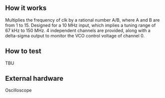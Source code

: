 <!---

This file is used to generate your project datasheet. Please fill in the information below and delete any unused
sections.

You can also include images in this folder and reference them in the markdown. Each image must be less than
512 kb in size, and the combined size of all images must be less than 1 MB.
-->

## How it works

Multiplies the frequency of clk by a rational number A/B, where A and B are from 1 to 15. Designed for a 10 MHz input, which implies a tuning range of 67 kHz to 150 MHz. 4 independent channels are provided, along with a delta-sigma output to monitor the VCO control voltage of channel 0.

## How to test

TBU

## External hardware

Oscilloscope
